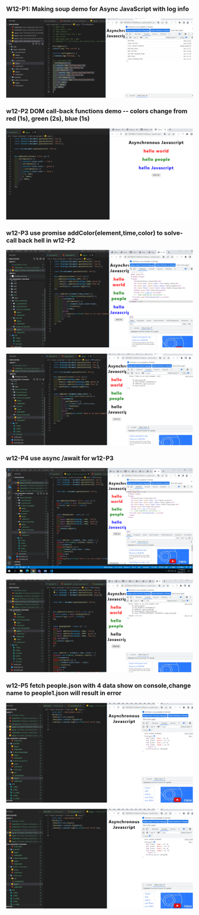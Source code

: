 ### W12-P1: Making soup demo for Async JavaScript with log info 
![](1.PNG)

### w12-P2 DOM call-back functions demo -- colors change from red (1s), green (2s), blue (1s)
![](2.PNG)

### w12-P3 use promise addColor(element,time,color) to solve-call back hell in w12-P2
![](3.PNG)

![](3-2.PNG)

### w12-P4 use async /await for w12-P3
![](4-1.PNG)


![](4-2.PNG)

### w12-P5 fetch people.json with 4 data show on console,change name to people1.json will result in error
![](5-1.PNG)

![](5-1.PNG)
